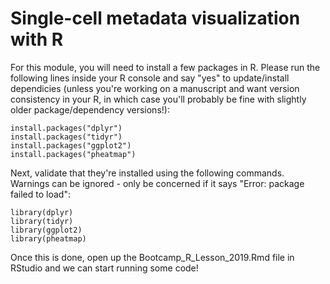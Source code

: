 # Single-cell metadata visualization with R

For this module, you will need to install a few packages in R. Please run the following lines inside your R console and say "yes" to update/install dependicies (unless you're working on a manuscript and want version consistency in your R, in which case you'll probably be fine with slightly older package/dependency versions!):

```{r}
install.packages("dplyr")
install.packages("tidyr")
install.packages("ggplot2")
install.packages("pheatmap")
```

Next, validate that they're installed using the following commands. Warnings can be ignored - only be concerned if it says "Error: package failed to load":

```{r}
library(dplyr)
library(tidyr)
library(ggplot2)
library(pheatmap)
```

Once this is done, open up the Bootcamp_R_Lesson_2019.Rmd file in RStudio and we can start running some code!
